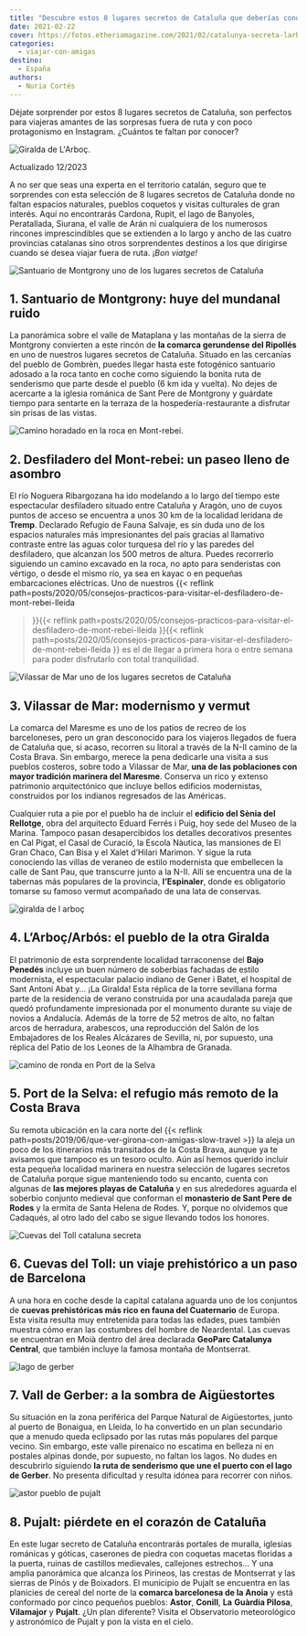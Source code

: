 ```yaml
---
title: "Descubre estos 8 lugares secretos de Cataluña que deberías conocer"
date: 2021-02-22
cover: https://fotos.etheriamagazine.com/2021/02/catalunya-secreta-larboc-iglesia-Entranyes.jpg
categories: 
  - viajar-con-amigas
destino: 
  - España
authors: 
  - Nuria Cortés
---
```


Déjate sorprender por estos 8 lugares secretos de Cataluña, son perfectos para viajeras 
amantes de las sorpresas fuera de ruta y con poco protagonismo en Instagram. ¿Cuántos te 
faltan por conocer? 

![Giralda de L'Arboç.](https://fotos.etheriamagazine.com/2021/02/catalunya-secreta-larboc-iglesia-Entranyes.jpg "Giralda de L'Arboç. © Oficina de Turisme de l'Arboç")

Actualizado 12/2023 

A no ser que seas una experta en el territorio catalán, seguro que te sorprendes con 
esta selección de 8 lugares secretos de Cataluña donde no faltan espacios naturales, 
pueblos coquetos y visitas culturales de gran interés. Aquí no encontrarás Cardona, 
Rupit, el lago de Banyoles, Peratallada, Siurana, el valle de Arán ni cualquiera de los 
numerosos rincones imprescindibles que se extienden a lo largo y ancho de las cuatro 
provincias catalanas sino otros sorprendentes destinos a los que dirigirse cuando se 
desea viajar fuera de ruta. ¡_Bon viatge!_ 

![Santuario de Montgrony uno de los lugares secretos de Cataluña](https://fotos.etheriamagazine.com/2021/02/cataluna-secreta-Santuario-de-Montgrony.jpg "Santuario de Montgrony. © Turismo Cataluña")

## 1\. Santuario de Montgrony: huye del mundanal ruido

La panorámica sobre el valle de Mataplana y las montañas de la sierra de Montgrony 
convierten a este rincón de **la comarca gerundense del Ripollés** en uno de nuestros 
lugares secretos de Cataluña. Situado en las cercanías del pueblo de Gombrèn, puedes 
llegar hasta este fotogénico santuario adosado a la roca tanto en coche como siguiendo 
la bonita ruta de senderismo que parte desde el pueblo (6 km ida y vuelta). No dejes de 
acercarte a la iglesia románica de Sant Pere de Montgrony y guárdate tiempo para 
sentarte en la terraza de la hospedería-restaurante a disfrutar sin prisas de las 
vistas. 

![Camino horadado en la roca en Mont-rebei.](https://fotos.etheriamagazine.com/2020/05/mont-rebei-gr1.jpg "Camino horadado en la roca en Mont-rebei. © Pepa García")

## 2\. Desfiladero del Mont-rebei: un paseo lleno de asombro

El río Noguera Ribargozana ha ido modelando a lo largo del tiempo este espectacular 
desfiladero situado entre Cataluña y Aragón, uno de cuyos puntos de acceso se encuentra 
a unos 30 km de la localidad leridana de **Tremp**. Declarado Refugio de Fauna Salvaje, 
es sin duda uno de los espacios naturales más impresionantes del país gracias al 
llamativo contraste entre las aguas color turquesa del río y las paredes del 
desfiladero, que alcanzan los 500 metros de altura. Puedes recorrerlo siguiendo un 
camino excavado en la roca, no apto para senderistas con vértigo, o desde el mismo río, 
ya sea en kayac o en pequeñas embarcaciones eléctricas. Uno de nuestros {{< reflink 
path=posts/2020/05/consejos-practicos-para-visitar-el-desfiladero-de-mont-rebei-lleida 
>}}{{< reflink 
path=posts/2020/05/consejos-practicos-para-visitar-el-desfiladero-de-mont-rebei-lleida 
>}}{{< reflink 
path=posts/2020/05/consejos-practicos-para-visitar-el-desfiladero-de-mont-rebei-lleida 
>}} es el de llegar a primera hora o entre semana para poder disfrutarlo con total 
tranquilidad. 

![Vilassar de Mar uno de los lugares secretos de Cataluña](https://fotos.etheriamagazine.com/2021/02/cataluna-secreta-Vilassar-de-Mar.jpg "La Sènia del Rellotge-Museo de la Marina, en Vilassar de Mar. © Turismo de Cataluña")

## 3\. Vilassar de Mar: modernismo y vermut

La comarca del Maresme es uno de los patios de recreo de los barceloneses, pero un gran 
desconocido para los viajeros llegados de fuera de Cataluña que, si acaso, recorren su 
litoral a través de la N-II camino de la Costa Brava. Sin embargo, merece la pena 
dedicarle una visita a sus pueblos costeros, sobre todo a Vilassar de Mar, **una de las 
poblaciones con mayor tradición marinera del Maresme**. Conserva un rico y extenso 
patrimonio arquitectónico que incluye bellos edificios modernistas, construidos por los 
indianos regresados de las Américas. 

Cualquier ruta a pie por el pueblo ha de incluir el **edificio del Sènia del Rellotge**, 
obra del arquitecto Eduard Ferrés i Puig, hoy sede del Museo de la Marina. Tampoco pasan 
desapercibidos los detalles decorativos presentes en Cal Pigat, el Casal de Curació, la 
Escola Nàutica, las mansiones de El Gran Chaco, Can Bisa y el Xalet d’Hilari Marimon. Y 
sigue la ruta conociendo las villas de veraneo de estilo modernista que embellecen la 
calle de Sant Pau, que transcurre junto a la N-II. Allí se encuentra una de la tabernas 
más populares de la provincia, **l’Espinaler**, donde es obligatorio tomarse su famoso 
vermut acompañado de una lata de conservas. 

![giralda de l arboç](https://fotos.etheriamagazine.com/2021/02/giralda-l-arboc-catalunya.jpg "Giralda de L'Arboç. © Oficina de Turisme de l'Arboç")

## 4\. L’Arboç/Arbós: el pueblo de la otra Giralda

El patrimonio de esta sorprendente localidad tarraconense del **Bajo Penedés** incluye 
un buen número de soberbias fachadas de estilo modernista, el espectacular palacio 
indiano de Gener i Batet, el hospital de Sant Antoni Abat y… ¡La Giralda! Esta réplica 
de la torre sevillana forma parte de la residencia de verano construida por una 
acaudalada pareja que quedó profundamente impresionada por el monumento durante su viaje 
de novios a Andalucía. Además de la torre de 52 metros de alto, no faltan arcos de 
herradura, arabescos, una reproducción del Salón de los Embajadores de los Reales 
Alcázares de Sevilla, ni, por supuesto, una réplica del Patio de los Leones de la 
Alhambra de Granada. 

![camino de ronda en Port de la Selva](https://fotos.etheriamagazine.com/2021/02/cataluna-secreta-Port-de-la-Selva.jpg "Camino de ronda en Port de la Selva. © Turismo de Cataluña")

## 5\. Port de la Selva: el refugio más remoto de la Costa Brava

Su remota ubicación en la cara norte del {{< reflink 
path=posts/2019/06/que-ver-girona-con-amigas-slow-travel >}} la aleja un poco de los 
itinerarios más transitados de la Costa Brava, aunque ya te avisamos que tampoco es un 
tesoro oculto. Aún así hemos querido incluir esta pequeña localidad marinera en nuestra 
selección de lugares secretos de Cataluña porque sigue manteniendo todo su encanto, 
cuenta con algunas de **las mejores playas de Cataluña** y en sus alrededores aguarda el 
soberbio conjunto medieval que conforman el **monasterio de Sant Pere de Rodes** y la 
ermita de Santa Helena de Rodes. Y, porque no olvidemos que Cadaqués, al otro lado del 
cabo se sigue llevando todos los honores. 

![Cuevas del Toll cataluna secreta](https://fotos.etheriamagazine.com/2021/02/cataluna-secreta-Cuevas-del-Toll.jpg "Cuevas del Toll. © Turismo de Cataluña")

## 6\. Cuevas del Toll: un viaje prehistórico a un paso de Barcelona

A una hora en coche desde la capital catalana aguarda uno de los conjuntos de **cuevas 
prehistóricas más rico en fauna del Cuaternario** de Europa. Esta visita resulta muy 
entretenida para todas las edades, pues también muestra cómo eran las costumbres del 
hombre de Neardental. Las cuevas se encuentran en Moià dentro del área declarada 
**GeoParc Catalunya Central**, que también incluye la famosa montaña de Montserrat. 

![lago de gerber](https://fotos.etheriamagazine.com/2021/02/Estany-Gerber.jpg "Lago de Gerber. © CC Wikimedia")

## 7\. Vall de Gerber: a la sombra de Aigüestortes

Su situación en la zona periférica del Parque Natural de Aigüestortes, junto al puerto 
de Bonaigua, en Lleida, lo ha convertido en un plan secundario que a menudo queda 
eclipsado por las rutas más populares del parque vecino. Sin embargo, este valle 
pirenaico no escatima en belleza ni en postales alpinas donde, por supuesto, no faltan 
los lagos. No dudes en descubrirlo siguiendo **la ruta de senderismo que une el puerto 
con el lago de Gerber**. No presenta dificultad y resulta idónea para recorrer con 
niños. 

![astor pueblo de pujalt](https://fotos.etheriamagazine.com/2021/02/pujalt-lastor-Anoia.jpg "Astor es uno de los 5 pueblos que forman Pujalt. © Ángela Llop")

## 8\. Pujalt: piérdete en el corazón de Cataluña

En este lugar secreto de Cataluña encontrarás portales de muralla, iglesias románicas y 
góticas, caserones de piedra con coquetas macetas floridas a la puerta, ruinas de 
castillos medievales, callejones estrechos… Y una amplia panorámica que alcanza los 
Pirineos, las crestas de Montserrat y las sierras de Pinós y de Boixadors. El municipio 
de Pujalt se encuentra en las planicies de cereal del norte de la **comarca barcelonesa 
de la Anoia** y está conformado por cinco pequeños pueblos: **Astor**, **Conill**, 
**La** **Guàrdia Pilosa**, **Vilamajor** y **Pujalt**. ¿Un plan diferente? Visita el 
Observatorio meteorológico y astronómico de Pujalt y pon la vista en el cielo.
